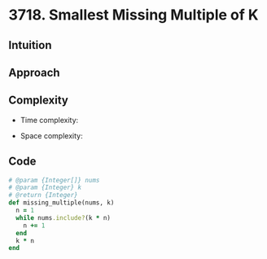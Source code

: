 # 3718. Smallest Missing Multiple of K

## Intuition

## Approach
<!-- Describe your approach to solving the problem. -->

## Complexity

- Time complexity:
<!-- Add your time complexity here, e.g. $$O(n)$$ -->

- Space complexity:
<!-- Add your space complexity here, e.g. $$O(n)$$ -->

## Code

```ruby
# @param {Integer[]} nums
# @param {Integer} k
# @return {Integer}
def missing_multiple(nums, k)
  n = 1
  while nums.include?(k * n)
    n += 1
  end
  k * n
end
```
